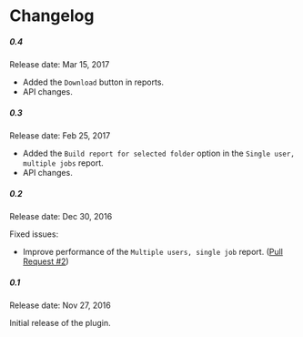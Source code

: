 Changelog
====

##### 0.4

Release date: Mar 15, 2017

* Added the `Download` button in reports.
* API changes.

##### 0.3

Release date: Feb 25, 2017

* Added the `Build report for selected folder` option in the `Single user, multiple jobs` report.
* API changes.

##### 0.2

Release date: Dec 30, 2016

Fixed issues:

* Improve performance of the `Multiple users, single job` report.
([Pull Request #2](https://github.com/jenkinsci/security-inspector-plugin/pull/2))

##### 0.1

Release date: Nov 27, 2016

Initial release of the plugin.
